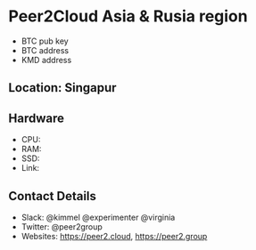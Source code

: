 # Peer2Cloud Asia & Rusia region

* BTC pub key ` `
* BTC address ` `
* KMD address ` `

## Location: Singapur

## Hardware

* CPU: 
* RAM: 
* SSD: 
* Link: 

## Contact Details

* Slack: @kimmel @experimenter @virginia
* Twitter: @peer2group
* Websites: https://peer2.cloud, https://peer2.group
